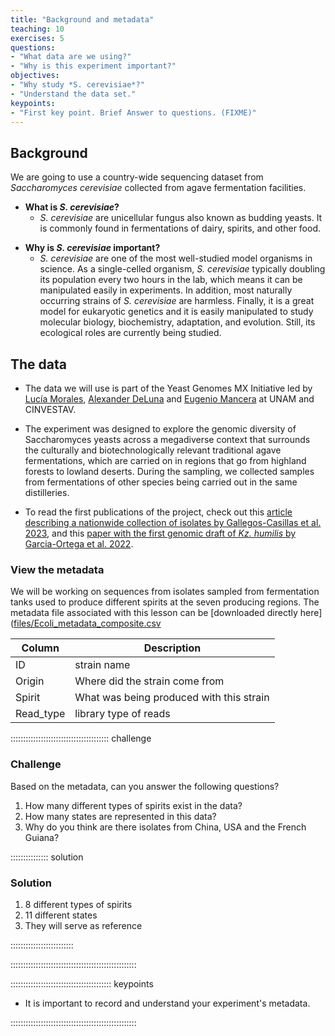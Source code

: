 ```yaml
---
title: "Background and metadata"
teaching: 10
exercises: 5
questions:
- "What data are we using?"
- "Why is this experiment important?"
objectives:
- "Why study *S. cerevisiae*?"
- "Understand the data set."
keypoints:
- "First key point. Brief Answer to questions. (FIXME)"
---
```


## Background

We are going to use a country-wide sequencing dataset from *Saccharomyces cerevisiae* collected from agave fermentation facilities.

- **What is *S. cerevisiae*?**
  - *S. cerevisiae* are unicellular fungus also known as budding yeasts. It is commonly found in fermentations of dairy, spirits, and other food. 


<!-- https://es.wikipedia.org/wiki/Saccharomyces_cerevisiae#/media/Archivo:S_cerevisiae_under_DIC_microscopy.jpg -->

- **Why is *S. cerevisiae* important?**
  - *S. cerevisiae* are one of the most well-studied model organisms in science. As a single-celled organism, *S. cerevisiae* typically doubling its population every two hours in the lab, which means it can be manipulated easily in experiments. In addition, most naturally occurring strains of *S. cerevisiae* are harmless. Finally, it is a great model for eukaryotic genetics and it is easily manipulated to study molecular biology, biochemistry, adaptation, and evolution. Still, its ecological roles are currently being studied.

## The data

- The data we will use is part of the Yeast Genomes MX Initiative led by [Lucía Morales](https://liigh.unam.mx/profile/dra-lucia-morales/), [Alexander DeLuna](https://langebio.cinvestav.mx/Dr-Alexander-de-Luna-Fors) and [Eugenio Mancera](https://ira.cinvestav.mx/ingenieriagenetica/dr-eugenio-mancera/) at UNAM and CINVESTAV.

- The experiment was designed to explore the genomic diversity of Saccharomyces yeasts across a megadiverse context that surrounds the culturally and biotechnologically relevant traditional agave fermentations, which are carried on in regions that go from highland forests to lowland deserts. During the sampling, we collected samples from fermentations of other species being carried out in the same distilleries.

- To read the first publications of the project, check out this [article describing a nationwide collection of isolates by Gallegos-Casillas et al. 2023](https://www.biorxiv.org/content/10.1101/2023.07.02.547337v1), and this [paper with the first genomic draft of *Kz. humilis* by Garcia-Ortega et al. 2022](https://journals.asm.org/doi/10.1128/mra.01154-21).

### View the metadata

We will be working on sequences from isolates sampled from fermentation tanks used to produce different spirits at the seven producing regions. The metadata file associated with this lesson can be [downloaded directly here]([files/Ecoli_metadata_composite.csv](https://docs.google.com/spreadsheets/d/1mQFl-YEGzwSK77qzT8YL1FSzJ5kfe2ujvHBwST1JY5s/edit?usp=sharing) 

| Column           | Description                                     | 
| ---------------- | ----------------------------------------------- |
| ID               | strain name                                     | 
| Origin           | Where did the strain come from                  | 
| Spirit           | What was being produced with this strain        | 
| Read_type        | library type of reads                           | 


:::::::::::::::::::::::::::::::::::::::  challenge

### Challenge

Based on the metadata, can you answer the following questions?

1. How many different types of spirits exist in the data?
2. How many states are represented in this data?
3. Why do you think are there isolates from China, USA and the French Guiana?

:::::::::::::::  solution

### Solution

1. 8 different types of spirits
2. 11 different states
3. They will serve as reference

:::::::::::::::::::::::::

::::::::::::::::::::::::::::::::::::::::::::::::::


:::::::::::::::::::::::::::::::::::::::: keypoints

- It is important to record and understand your experiment's metadata.

::::::::::::::::::::::::::::::::::::::::::::::::::




